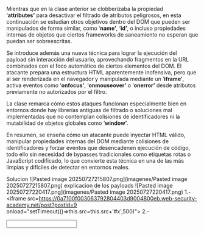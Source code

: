 Mientras que en la clase anterior se clobberizaba la propiedad ‘**attributes’** para desactivar el filtrado de atributos peligrosos, en esta continuación se estudian otros objetivos dentro del DOM que pueden ser manipulados de forma similar, como ‘**name’**, ‘**id’**, o incluso propiedades internas de objetos que ciertos frameworks de saneamiento no esperan que puedan ser sobreescritas.

Se introduce además una nueva técnica para lograr la ejecución del payload sin interacción del usuario, aprovechando fragmentos en la URL combinados con el foco automático de ciertos elementos del DOM. El atacante prepara una estructura HTML aparentemente inofensiva, pero que al ser renderizada en el navegador y manipulada mediante un ‘**iframe’**, activa eventos como ‘**onfocus’**, ‘**onmouseover’** o ‘**onerror’** desde atributos previamente no autorizados por el filtro.

La clase remarca cómo estos ataques funcionan especialmente bien en entornos donde hay librerías antiguas de filtrado o soluciones mal implementadas que no contemplan colisiones de identificadores ni la mutabilidad de objetos globales como ‘**window’**.

En resumen, se enseña cómo un atacante puede inyectar HTML válido, manipular propiedades internas del DOM mediante colisiones de identificadores y forzar eventos que desencadenen ejecución de código, todo ello sin necesidad de bypasses tradicionales como etiquetas rotas o JavaScript codificado, lo que convierte esta técnica en una de las más limpias y difíciles de detectar en entornos reales.

Solucion
![Pasted image 20250727215807.png](imagenes/Pasted image 20250727215807.png)
explicacion de los payloads
![Pasted image 20250727220417.png](imagenes/Pasted image 20250727220417.png)
1.- <iframe src=https://0a7100f003063792804403d9004800eb.web-security-academy.net/post?postId=9 onload="setTimeout(()=>this.src=this.src+'#x',500)">
2.- <form id=x tabindex=0 onfocus=print()><input id=attributes>
